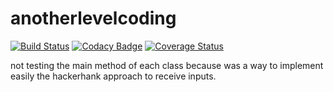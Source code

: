 # anotherlevelcoding

[![Build Status](https://travis-ci.org/mrcosta/anotherlevelcoding.svg?branch=master)](https://travis-ci.org/mrcosta/anotherlevelcoding)
[![Codacy Badge](https://api.codacy.com/project/badge/Grade/9003b11cca664c76a7ab7fcdfa67f8bc)](https://www.codacy.com/app/mrcosta/anotherlevelcoding?utm_source=github.com&amp;utm_medium=referral&amp;utm_content=mrcosta/anotherlevelcoding&amp;utm_campaign=Badge_Grade)
[![Coverage Status](https://coveralls.io/repos/github/mrcosta/anotherlevelcoding/badge.svg)](https://coveralls.io/github/mrcosta/anotherlevelcoding)

not testing the main method of each class because was a way to implement easily the hackerhank approach to receive inputs.
